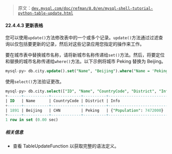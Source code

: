 > 原文：[`dev.mysql.com/doc/refman/8.0/en/mysql-shell-tutorial-python-table-update.html`](https://dev.mysql.com/doc/refman/8.0/en/mysql-shell-tutorial-python-table-update.html)

#### 22.4.4.3 更新表格

您可以使用`update()`方法修改表中的一个或多个记录。`update()`方法通过过滤查询以仅包括要更新的记录，然后对这些记录应用您指定的操作来工作。

要在城市表中替换城市名称，请将新城市名称传递给`set()`方法。然后，将要定位和替换的城市名称传递给`where()`方法。以下示例将城市 Peking 替换为 Beijing。

```sql
mysql-py> db.city.update().set("Name", "Beijing").where("Name = 'Peking'")
```

使用`select()`方法验证更改。

```sql
mysql-py> db.city.select(["ID", "Name", "CountryCode", "District", "Info"]).where("Name = 'Beijing'")
+------+-----------+-------------+----------+-----------------------------+
| ID   | Name      | CountryCode | District | Info                        |
+------+-----------+-------------+----------+-----------------------------+
| 1891 | Beijing   | CHN         | Peking   | {"Population": 7472000}     |
+------+-----------+-------------+----------+-----------------------------+
1 row in set (0.00 sec)
```

##### 相关信息

+   查看 TableUpdateFunction 以获取完整的语法定义。
